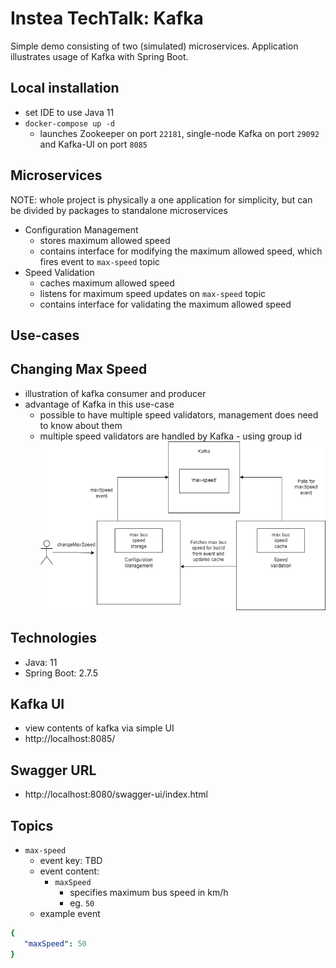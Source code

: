 # Instea TechTalk: Kafka
Simple demo consisting of two (simulated) microservices. Application illustrates usage of Kafka with Spring Boot.

## Local installation
- set IDE to use Java 11
- `docker-compose up -d`
  - launches Zookeeper on port `22181`, single-node Kafka on port `29092` and Kafka-UI on port `8085`

## Microservices
NOTE: whole project is physically a one application for simplicity, but can be divided by packages to standalone microservices
- Configuration Management
  - stores maximum allowed speed
  - contains interface for modifying the maximum allowed speed, which fires event to `max-speed` topic
- Speed Validation
  - caches maximum allowed speed  
  - listens for maximum speed updates on `max-speed` topic
  - contains interface for validating the maximum allowed speed


## Use-cases
## Changing Max Speed
- illustration of kafka consumer and producer
- advantage of Kafka in this use-case
   - possible to have multiple speed validators, management does need to know about them
   - multiple speed validators are handled by Kafka - using group id
![Alt text](docs/changeMaxSpeed.png?raw=true "Title")

## Technologies
- Java: 11
- Spring Boot: 2.7.5

## Kafka UI
- view contents of kafka via simple UI
- http://localhost:8085/

## Swagger URL
- http://localhost:8080/swagger-ui/index.html

## Topics
- `max-speed`
    - event key: TBD
    - event content:
        - `maxSpeed`
            - specifies maximum bus speed in km/h
            - eg. `50`
    - example event
```yaml
{
   "maxSpeed": 50
}
```
